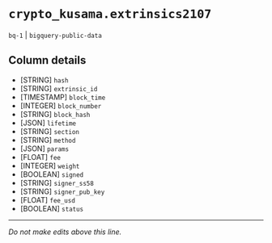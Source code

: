 # `crypto_kusama.extrinsics2107`
`bq-1` | `bigquery-public-data`

## Column details
* [STRING]    `hash`
* [STRING]    `extrinsic_id`
* [TIMESTAMP] `block_time`
* [INTEGER]   `block_number`
* [STRING]    `block_hash`
* [JSON]      `lifetime`
* [STRING]    `section`
* [STRING]    `method`
* [JSON]      `params`
* [FLOAT]     `fee`
* [INTEGER]   `weight`
* [BOOLEAN]   `signed`
* [STRING]    `signer_ss58`
* [STRING]    `signer_pub_key`
* [FLOAT]     `fee_usd`
* [BOOLEAN]   `status`

-------------------------------------------------------------------------------
*Do not make edits above this line.*
